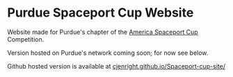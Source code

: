 # Purdue Spaceport Cup Website

Website made for Purdue's chapter of the [America Spaceport Cup](https://spaceportamericacup.com/) Competition.

Version hosted on Purdue's network coming soon; for now see below.

Github hosted version is available at [cjenright.github.io/Spaceport-cup-site/](http://cjenright.github.io/Spaceport-cup-site/index.html)
